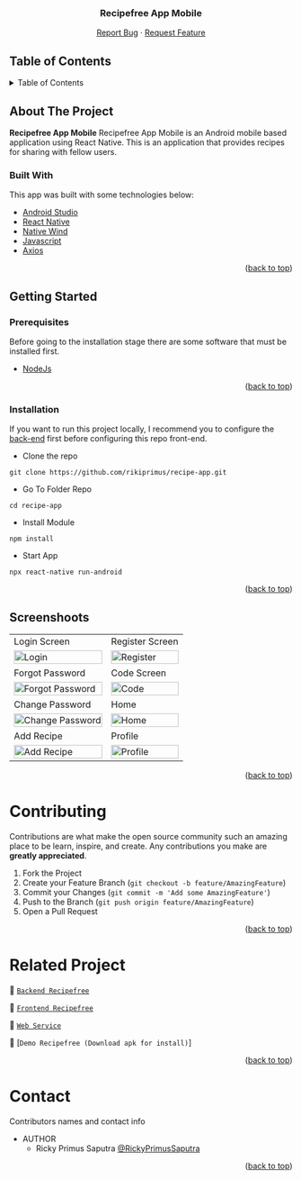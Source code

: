 <div id="top"></div>

<!-- PROJECT LOGO -->
<br />
<div align="center">

  <h3 align="center">Recipefree App Mobile</h3>

  <p align="center">
    <a href="https://github.com/rikiprimus/recipe-app/issues">Report Bug</a>
    ·
    <a href="https://github.com/rikiprimus/recipe-app/issues">Request Feature</a>
  </p>
</div>

<!-- TABLE OF CONTENTS -->

## Table of Contents

<details>
  <summary>Table of Contents</summary>
  <ol>
    <li>
      <a href="#about-the-project">About The Project</a>
      <ul>
        <li><a href="#built-with">Built With</a></li>
      </ul>
    </li>
    <li>
      <a href="#getting-started">Getting Started</a>
      <ul>
        <li><a href="#prerequisites">Prerequisites</a></li>
        <li><a href="#installation">Installation</a></li>
        <li><a href="#setup-env-example">Setup .env example</a></li>
      </ul>
    </li>
    <li><a href="#screenshoots">Screenshots</a></li>
    <li><a href="#contributing">Contributing</a></li>
    <li><a href="#related-project">Related Project</a></li>
    <li><a href="#our-team">Contact</a></li>
    <li><a href="#license">License</a></li>
  </ol>
</details>

<!-- ABOUT THE PROJECT -->

## About The Project

**Recipefree App Mobile** Recipefree App Mobile is an Android mobile based application using React Native. This is an application that provides recipes for sharing with fellow users.

### Built With

This app was built with some technologies below:

- [Android Studio](https://developer.android.com/studio?gad_source=1&gclid=Cj0KCQjwsPCyBhD4ARIsAPaaRf13-iYwaBE96yrtH6y6reDJ_FCSgOZ3okhnj2F-X-jdl9hRBTh5fA0aAohKEALw_wcB&gclsrc=aw.ds&hl=id)
- [React Native](https://reactnative.dev/)
- [Native Wind](https://www.nativewind.dev/)
- [Javascript](https://www.javascript.com/)
- [Axios](https://axios-http.com/)

<p align="right">(<a href="#top">back to top</a>)</p>

<!-- GETTING STARTED -->

## Getting Started

### Prerequisites

Before going to the installation stage there are some software that must be installed first.

- [NodeJs](https://nodejs.org/en/download/)

<p align="right">(<a href="#top">back to top</a>)</p>

### Installation

If you want to run this project locally, I recommend you to configure the [back-end](https://github.com/rikiprimus/BE-Recipes) first before configuring this repo front-end.

- Clone the repo

```
git clone https://github.com/rikiprimus/recipe-app.git
```

- Go To Folder Repo

```
cd recipe-app
```

- Install Module

```
npm install
```

- Start App

```
npx react-native run-android
```

<p align="right">(<a href="#top">back to top</a>)</p>

## Screenshoots

<p align="center" display=flex>
   
<table>
  <tr>
    <td>Login Screen</td>
    <td>Register Screen</td>
  </tr>
  <tr>
    <td><image src="https://res.cloudinary.com/da1ilmcj9/image/upload/v1717344917/SS%20mobile%20app/gyjljcuj8zublbkvysfo.png" alt="Login" width=100%></td>
    <td><image src="https://res.cloudinary.com/da1ilmcj9/image/upload/v1717344917/SS%20mobile%20app/y6abbhysw2qgstc7nhiz.png" alt="Register" width=100%/></td>
  </tr>
   <tr>
    <td>Forgot Password</td>
    <td>Code Screen</td>
  </tr>
  <tr>
    <td><image src="https://res.cloudinary.com/da1ilmcj9/image/upload/v1717344917/SS%20mobile%20app/qhwk6fzipn7vfsmjz836.png" alt="Forgot Password" width=100%></td>
    <td><image src="https://res.cloudinary.com/da1ilmcj9/image/upload/v1717344917/SS%20mobile%20app/tqbpb1hhjxugg9rihp7c.png" alt="Code" width=100%/></td>
  </tr>
   <tr>
    <td>Change Password</td>
    <td>Home</td>
  </tr>
  <tr>
    <td><image src="https://res.cloudinary.com/da1ilmcj9/image/upload/v1717344917/SS%20mobile%20app/syjz9sanwjupz4ebaagz.png" alt="Change Password" width=100%></td>
    <td><image src="https://res.cloudinary.com/da1ilmcj9/image/upload/v1717344917/SS%20mobile%20app/efx1b9wsp1vqosoxwncx.png" alt="Home" width=100%/></td>
  </tr>
   <tr>
    <td>Add Recipe</td>
    <td>Profile</td>
  </tr>
  <tr>
    <td><image src="https://res.cloudinary.com/da1ilmcj9/image/upload/v1717344917/SS%20mobile%20app/i2kq72lkju25cd9oz2gr.png" alt="Add Recipe" width=100%></td>
    <td><image src="https://res.cloudinary.com/da1ilmcj9/image/upload/v1717344917/SS%20mobile%20app/uv1qlbxv3nlv1dnnmsol.png" alt="Profile" width=100%/></td>
  </tr>
</table>
      
</p>
<p align="right">(<a href="#top">back to top</a>)</p>

# Contributing

Contributions are what make the open source community such an amazing place to be learn, inspire, and create. Any contributions you make are **greatly appreciated**.

1. Fork the Project
2. Create your Feature Branch (`git checkout -b feature/AmazingFeature`)
3. Commit your Changes (`git commit -m 'Add some AmazingFeature'`)
4. Push to the Branch (`git push origin feature/AmazingFeature`)
5. Open a Pull Request

<p align="right">(<a href="#top">back to top</a>)</p>

# Related Project

:rocket: [`Backend Recipefree`](https://github.com/rikiprimus/bookflight)

:rocket: [`Frontend Recipefree`](https://github.com/rikiprimus/Recipefree-mobile)

:rocket: [`Web Service`](https://recipefree-i9ej68paa-rickys-projects-c02e7d75.vercel.app/)

:rocket: [`Demo Recipefree (Download apk for install)`]

<p align="right">(<a href="#top">back to top</a>)</p>

# Contact

Contributors names and contact info

* AUTHOR
  * Ricky Primus Saputra [@RickyPrimusSaputra](https://github.com/rikiprimus)

<p align="right">(<a href="#top">back to top</a>)</p>